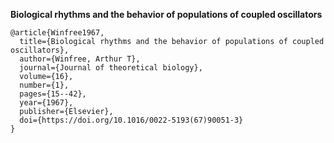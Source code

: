 
**Biological rhythms and the behavior of populations of coupled oscillators**

```
@article{Winfree1967,
  title={Biological rhythms and the behavior of populations of coupled oscillators},
  author={Winfree, Arthur T},
  journal={Journal of theoretical biology},
  volume={16},
  number={1},
  pages={15--42},
  year={1967},
  publisher={Elsevier},
  doi={https://doi.org/10.1016/0022-5193(67)90051-3}
}
```